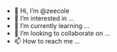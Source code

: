 - 👋 Hi, I’m @zeecole
- 👀 I’m interested in ...
- 🌱 I’m currently learning ...
- 💞️ I’m looking to collaborate on ...
- 📫 How to reach me ...

<!---
zeecole/zeecole is a ✨ special ✨ repository because its `README.md` (this file) appears on your GitHub profile.
You can click the Preview link to take a look at your changes.
--->
